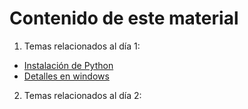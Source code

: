 # Contenido de este material

1. Temas relacionados al día 1:

- [Instalación de Python](./dia1/01.Instalacion_python.md)
- [Detalles en windows](./dia1/01a.Detalles_windows.md)

2. Temas relacionados al día 2: